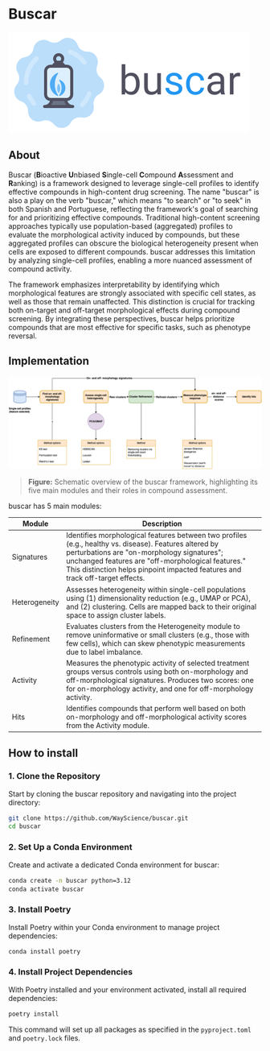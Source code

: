 # Buscar

![Buscar Logo](./logo/with-text-for-light-bg.svg)

## About

Buscar (**B**ioactive **U**nbiased **S**ingle-cell **C**ompound **A**ssessment and **R**anking) is a framework designed to leverage single-cell profiles to identify effective compounds in high-content drug screening.
The name "buscar" is also a play on the verb "buscar," which means "to search" or "to seek" in both Spanish and Portuguese, reflecting the framework's goal of searching for and prioritizing effective compounds.
Traditional high-content screening approaches typically use population-based (aggregated) profiles to evaluate the morphological activity induced by compounds, but these aggregated profiles can obscure the biological heterogeneity present when cells are exposed to different compounds.
buscar addresses this limitation by analyzing single-cell profiles, enabling a more nuanced assessment of compound activity.

The framework emphasizes interpretability by identifying which morphological features are strongly associated with specific cell states, as well as those that remain unaffected.
This distinction is crucial for tracking both on-target and off-target morphological effects during compound screening.
By integrating these perspectives, buscar helps prioritize compounds that are most effective for specific tasks, such as phenotype reversal.


## Implementation
![buscar-framework](./media/buscar-framework.png)
> **Figure:** Schematic overview of the buscar framework, highlighting its five main modules and their roles in compound assessment.

buscar has 5 main modules:

| Module        | Description                                                                                                                                                                                                                                                                                |
| ------------- | ------------------------------------------------------------------------------------------------------------------------------------------------------------------------------------------------------------------------------------------------------------------------------------------ |
| Signatures    | Identifies morphological features between two profiles (e.g., healthy vs. disease). Features altered by perturbations are "on-morphology signatures"; unchanged features are "off-morphological features." This distinction helps pinpoint impacted features and track off-target effects. |
| Heterogeneity | Assesses heterogeneity within single-cell populations using (1) dimensionality reduction (e.g., UMAP or PCA), and (2) clustering. Cells are mapped back to their original space to assign cluster labels.                                                                                  |
| Refinement    | Evaluates clusters from the Heterogeneity module to remove uninformative or small clusters (e.g., those with few cells), which can skew phenotypic measurements due to label imbalance.                                                                                                    |
| Activity      | Measures the phenotypic activity of selected treatment groups versus controls using both on-morphology and off-morphological signatures. Produces two scores: one for on-morphology activity, and one for off-morphology activity.                                                         |
| Hits          | Identifies compounds that perform well based on both on-morphology and off-morphological activity scores from the Activity module.                                                                                                                                                         |


## How to install

### 1. Clone the Repository

Start by cloning the buscar repository and navigating into the project directory:

```bash
git clone https://github.com/WayScience/buscar.git
cd buscar
```

### 2. Set Up a Conda Environment

Create and activate a dedicated Conda environment for buscar:

```bash
conda create -n buscar python=3.12
conda activate buscar
```

### 3. Install Poetry

Install Poetry within your Conda environment to manage project dependencies:

```bash
conda install poetry
```

### 4. Install Project Dependencies

With Poetry installed and your environment activated, install all required dependencies:

```bash
poetry install
```

This command will set up all packages as specified in the `pyproject.toml` and `poetry.lock` files.
